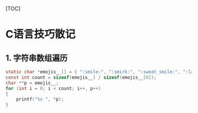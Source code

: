 [TOC]

# C语言技巧散记

## 1. 字符串数组遍历

```c
static char *emojis__[] = { ":smile:", ":smirk:", ":sweat_smile:", ":laughing:", ":v:" };
const int count = sizeof(emojis__) / sizeof(emojis__[0]);
char **p = emojis__;
for (int i = 0; i < count; i++, p++)
{
	printf("%s ", *p);
}
```

